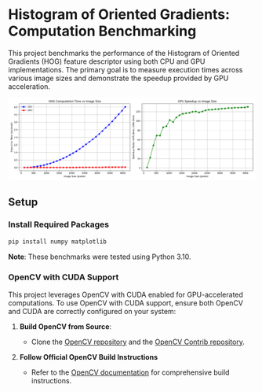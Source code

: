 # Histogram of Oriented Gradients: Computation Benchmarking

This project benchmarks the performance of the Histogram of Oriented Gradients (HOG) feature descriptor using both CPU and GPU implementations. The primary goal is to measure execution times across various image sizes and demonstrate the speedup provided by GPU acceleration.

<img src="run2_compute_only/figure.png" alt="Model Overview" width="800" />

## Setup

### Install Required Packages

```bash
pip install numpy matplotlib
```

**Note**: These benchmarks were tested using Python 3.10.

### OpenCV with CUDA Support

This project leverages OpenCV with CUDA enabled for GPU-accelerated computations. To use OpenCV with CUDA support, ensure both OpenCV and CUDA are correctly configured on your system:

1. **Build OpenCV from Source**: 
   - Clone the [OpenCV repository](https://github.com/opencv/opencv) and the [OpenCV Contrib repository](https://github.com/opencv/opencv_contrib).
   
2. **Follow Official OpenCV Build Instructions**
   - Refer to the [OpenCV documentation](https://docs.opencv.org/master/d7/d9f/tutorial_linux_install.html) for comprehensive build instructions.
